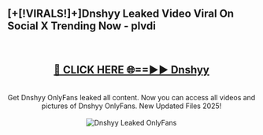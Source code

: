<h2>[+[!VIRALS!]+]Dnshyy Leaked Video Viral On Social X Trending Now - plvdi</h2>
<br>
<div align="center">
<h2><a href="https://libra.edu.pl?Dnshyy" rel="nofollow">🔴 CLICK HERE 🌐==►► Dnshyy</a></h2>
<br>
Get Dnshyy OnlyFans leaked all content. Now you can access all videos and pictures of Dnshyy OnlyFans. New Updated Files 2025!
<br>
<br>
<a href="https://libra.edu.pl?Dnshyy" rel="nofollow" data-target="animated-image.originalLink"><img src="https://i.ibb.co.com/WyWwxjT/player-gif2.gif" alt="Dnshyy Leaked OnlyFans" style="max-width: 100%; display: inline-block;" data-target="animated-image.originalImage"></a>
</div>
<br>